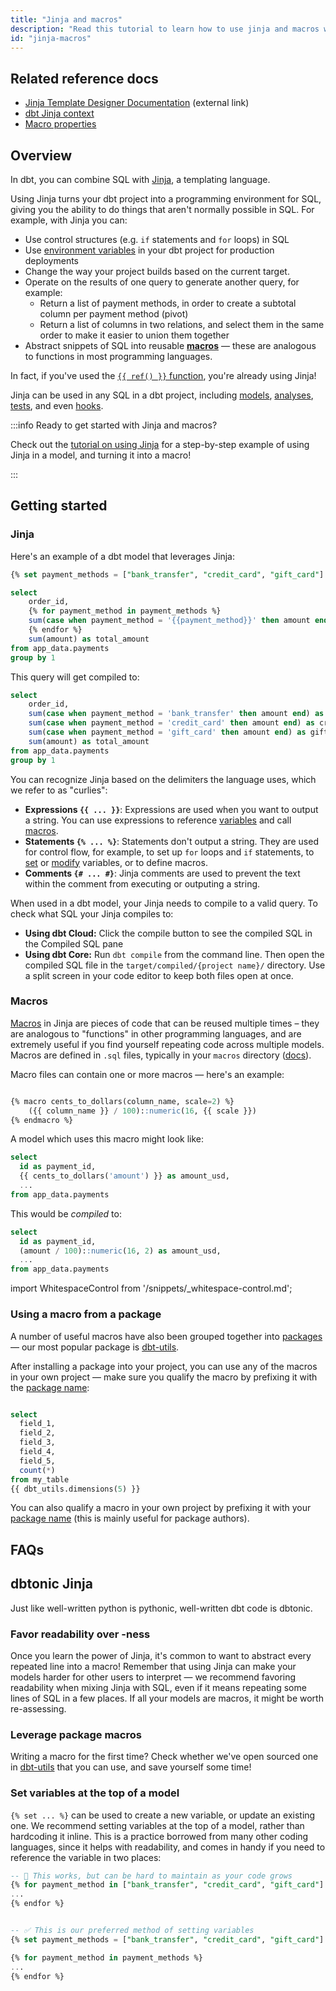 ```yaml
---
title: "Jinja and macros"
description: "Read this tutorial to learn how to use jinja and macros when building in dbt."
id: "jinja-macros"
---
```


## Related reference docs
* [Jinja Template Designer Documentation](https://jinja.palletsprojects.com/page/templates/) (external link)
* [dbt Jinja context](/reference/dbt-jinja-functions)
* [Macro properties](/reference/macro-properties)

## Overview
In dbt, you can combine SQL with [Jinja](https://jinja.palletsprojects.com), a templating language.

Using Jinja turns your dbt project into a programming environment for SQL, giving you the ability to do things that aren't normally possible in SQL. For example, with Jinja you can:
* Use control structures (e.g. `if` statements and `for` loops) in SQL
* Use [environment variables](/reference/dbt-jinja-functions/env_var) in your dbt project for production deployments
* Change the way your project builds based on the current target.
* Operate on the results of one query to generate another query, for example:
  * Return a list of payment methods, in order to create a subtotal column per payment method (pivot)
  * Return a list of columns in two relations, and select them in the same order to make it easier to union them together
* Abstract snippets of SQL into reusable [**macros**](#macros) — these are analogous to functions in most programming languages.

In fact, if you've used the [`{{ ref() }}` function](/reference/dbt-jinja-functions/ref), you're already using Jinja!

Jinja can be used in any SQL in a dbt project, including [models](/docs/build/sql-models), [analyses](/docs/build/analyses), [tests](/docs/build/data-tests), and even [hooks](/docs/build/hooks-operations).

:::info Ready to get started with Jinja and macros?

Check out the [tutorial on using Jinja](/guides/using-jinja) for a step-by-step example of using Jinja in a model, and turning it into a macro!

:::

## Getting started
### Jinja
Here's an example of a dbt model that leverages Jinja:

<File name='/models/order_payment_method_amounts.sql'>

```sql
{% set payment_methods = ["bank_transfer", "credit_card", "gift_card"] %}

select
    order_id,
    {% for payment_method in payment_methods %}
    sum(case when payment_method = '{{payment_method}}' then amount end) as {{payment_method}}_amount,
    {% endfor %}
    sum(amount) as total_amount
from app_data.payments
group by 1
```

</File>

This query will get compiled to:

<File name='/models/order_payment_method_amounts.sql'>

```sql
select
    order_id,
    sum(case when payment_method = 'bank_transfer' then amount end) as bank_transfer_amount,
    sum(case when payment_method = 'credit_card' then amount end) as credit_card_amount,
    sum(case when payment_method = 'gift_card' then amount end) as gift_card_amount,
    sum(amount) as total_amount
from app_data.payments
group by 1
```

</File>

You can recognize Jinja based on the delimiters the language uses, which we refer to as "curlies":
- **Expressions `{{ ... }}`**: Expressions are used when you want to output a string. You can use expressions to reference [variables](/reference/dbt-jinja-functions/var) and call [macros](/docs/build/jinja-macros#macros).
- **Statements `{% ... %}`**: Statements don't output a string. They are used for control flow, for example, to set up `for` loops and `if` statements, to [set](https://jinja.palletsprojects.com/en/3.1.x/templates/#assignments) or [modify](https://jinja.palletsprojects.com/en/3.1.x/templates/#expression-statement) variables, or to define macros.
-  **Comments `{# ... #}`**: Jinja comments are used to prevent the text within the comment from executing or outputing a string.

When used in a dbt model, your Jinja needs to compile to a valid query. To check what SQL your Jinja compiles to:
* **Using dbt Cloud:** Click the compile button to see the compiled SQL in the Compiled SQL pane
* **Using dbt Core:** Run `dbt compile` from the command line. Then open the compiled SQL file in the `target/compiled/{project name}/` directory. Use a split screen in your code editor to keep both files open at once.

### Macros
[Macros](/docs/build/jinja-macros) in Jinja are pieces of code that can be reused multiple times – they are analogous to "functions" in other programming languages, and are extremely useful if you find yourself repeating code across multiple models. Macros are defined in `.sql` files, typically in your `macros` directory ([docs](/reference/project-configs/macro-paths)).

Macro files can contain one or more macros — here's an example:

<File name='macros/cents_to_dollars.sql'>

```sql

{% macro cents_to_dollars(column_name, scale=2) %}
    ({{ column_name }} / 100)::numeric(16, {{ scale }})
{% endmacro %}

```

</File>

A model which uses this macro might look like:

<File name='models/stg_payments.sql'>

```sql
select
  id as payment_id,
  {{ cents_to_dollars('amount') }} as amount_usd,
  ...
from app_data.payments

```

</File>

This would be _compiled_ to:

<File name='target/compiled/models/stg_payments.sql'>

```sql
select
  id as payment_id,
  (amount / 100)::numeric(16, 2) as amount_usd,
  ...
from app_data.payments
```

</File>

import WhitespaceControl from '/snippets/_whitespace-control.md';

<WhitespaceControl/>

### Using a macro from a package
A number of useful macros have also been grouped together into [packages](/docs/build/packages) — our most popular package is [dbt-utils](https://hub.getdbt.com/dbt-labs/dbt_utils/latest/).

After installing a package into your project, you can use any of the macros in your own project — make sure you qualify the macro by prefixing it with the [package name](/reference/dbt-jinja-functions/project_name):

```sql

select
  field_1,
  field_2,
  field_3,
  field_4,
  field_5,
  count(*)
from my_table
{{ dbt_utils.dimensions(5) }}

```

You can also qualify a macro in your own project by prefixing it with your [package name](/reference/dbt-jinja-functions/project_name) (this is mainly useful for package authors).

## FAQs

<FAQ path="Accounts/dbt-specific-jinja" />
<FAQ path="Jinja/which-jinja-docs" />
<FAQ path="Jinja/quoting-column-names" />
<FAQ path="Jinja/jinja-whitespace" />
<FAQ path="Project/debugging-jinja" />
<FAQ path="Docs/documenting-macros" />
<FAQ path="Project/why-so-many-macros" />

## dbtonic Jinja

Just like well-written python is pythonic, well-written dbt code is dbtonic.

### Favor readability over <Term id="dry" />-ness
Once you learn the power of Jinja, it's common to want to abstract every repeated line into a macro! Remember that using Jinja can make your models harder for other users to interpret — we recommend favoring readability when mixing Jinja with SQL, even if it means repeating some lines of SQL in a few places. If all your models are macros, it might be worth re-assessing.

### Leverage package macros
Writing a macro for the first time? Check whether we've open sourced one in [dbt-utils](https://hub.getdbt.com/dbt-labs/dbt_utils/latest/) that you can use, and save yourself some time!

### Set variables at the top of a model
`{% set ... %}` can be used to create a new variable, or update an existing one. We recommend setting variables at the top of a model, rather than hardcoding it inline. This is a practice borrowed from many other coding languages, since it helps with readability, and comes in handy if you need to reference the variable in two places:


```sql
-- 🙅 This works, but can be hard to maintain as your code grows
{% for payment_method in ["bank_transfer", "credit_card", "gift_card"] %}
...
{% endfor %}


-- ✅ This is our preferred method of setting variables
{% set payment_methods = ["bank_transfer", "credit_card", "gift_card"] %}

{% for payment_method in payment_methods %}
...
{% endfor %}
```

<Snippet path="discourse-help-feed-header" />
<DiscourseHelpFeed tags="wee"/>
